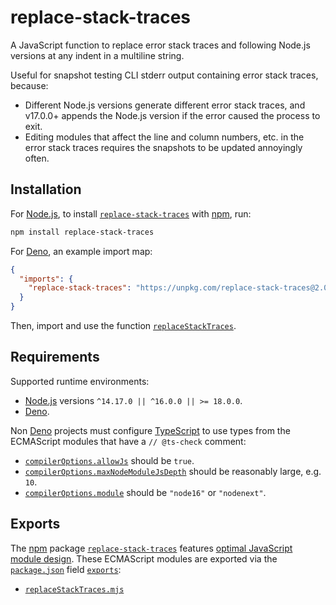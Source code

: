 # replace-stack-traces

A JavaScript function to replace error stack traces and following Node.js versions at any indent in a multiline string.

Useful for snapshot testing CLI stderr output containing error stack traces, because:

- Different Node.js versions generate different error stack traces, and v17.0.0+ appends the Node.js version if the error caused the process to exit.
- Editing modules that affect the line and column numbers, etc. in the error stack traces requires the snapshots to be updated annoyingly often.

## Installation

For [Node.js](https://nodejs.org), to install [`replace-stack-traces`](https://npm.im/replace-stack-traces) with [npm](https://npmjs.com/get-npm), run:

```sh
npm install replace-stack-traces
```

For [Deno](https://deno.land), an example import map:

```json
{
  "imports": {
    "replace-stack-traces": "https://unpkg.com/replace-stack-traces@2.0.0/replaceStackTraces.mjs"
  }
}
```

Then, import and use the function [`replaceStackTraces`](./replaceStackTraces.mjs).

## Requirements

Supported runtime environments:

- [Node.js](https://nodejs.org) versions `^14.17.0 || ^16.0.0 || >= 18.0.0`.
- [Deno](https://deno.land).

Non [Deno](https://deno.land) projects must configure [TypeScript](https://typescriptlang.org) to use types from the ECMAScript modules that have a `// @ts-check` comment:

- [`compilerOptions.allowJs`](https://typescriptlang.org/tsconfig#allowJs) should be `true`.
- [`compilerOptions.maxNodeModuleJsDepth`](https://typescriptlang.org/tsconfig#maxNodeModuleJsDepth) should be reasonably large, e.g. `10`.
- [`compilerOptions.module`](https://typescriptlang.org/tsconfig#module) should be `"node16"` or `"nodenext"`.

## Exports

The [npm](https://npmjs.com) package [`replace-stack-traces`](https://npm.im/replace-stack-traces) features [optimal JavaScript module design](https://jaydenseric.com/blog/optimal-javascript-module-design). These ECMAScript modules are exported via the [`package.json`](./package.json) field [`exports`](https://nodejs.org/api/packages.html#exports):

- [`replaceStackTraces.mjs`](./replaceStackTraces.mjs)
